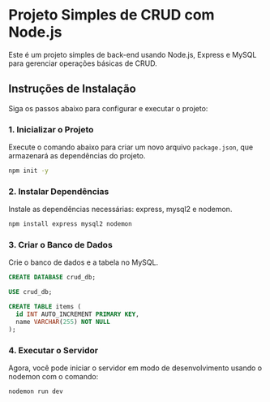 # Projeto Simples de CRUD com Node.js

Este é um projeto simples de back-end usando Node.js, Express e MySQL para gerenciar operações básicas de CRUD.

## Instruções de Instalação

Siga os passos abaixo para configurar e executar o projeto:

### 1. Inicializar o Projeto

Execute o comando abaixo para criar um novo arquivo `package.json`, que armazenará as dependências do projeto.

``` bash
npm init -y
```

### 2. Instalar Dependências
Instale as dependências necessárias: express, mysql2 e nodemon.
```bash
npm install express mysql2 nodemon
```

### 3. Criar o Banco de Dados
Crie o banco de dados e a tabela no MySQL.
```sql
CREATE DATABASE crud_db;

USE crud_db;

CREATE TABLE items (
  id INT AUTO_INCREMENT PRIMARY KEY,
  name VARCHAR(255) NOT NULL
);
```

### 4. Executar o Servidor
Agora, você pode iniciar o servidor em modo de desenvolvimento usando o nodemon com o comando:
```bash
nodemon run dev
```
